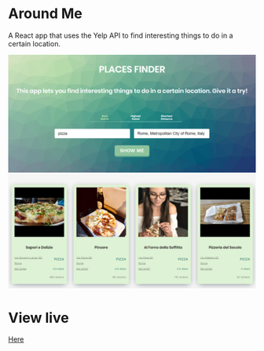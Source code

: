 # Around Me
A React app that uses the Yelp API to find interesting things to do in a certain location. 

![](img1.png)
![](img.png)

# View live 
[Here](https://around-me.now.sh/)

